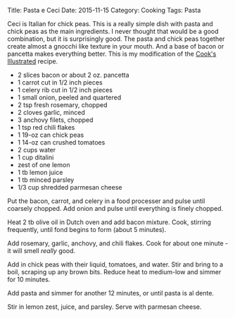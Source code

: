Title: Pasta e Ceci
Date: 2015-11-15
Category: Cooking
Tags: Pasta

Ceci is Italian for chick peas.  This is a really simple dish with pasta and chick peas as the main ingredients.  I never thought that would be a good combination, but it is surprisingly good.  The pasta and chick peas together create almost a gnocchi like texture in your mouth.  And a base of bacon or pancetta makes everything better.  This is my modification of the [Cook's Illustrated](https://www.cooksillustrated.com/recipes/8574-pasta-e-ceci-pasta-with-chickpeas) recipe.


* 2 slices bacon or about 2 oz. pancetta
* 1 carrot cut in 1/2 inch pieces
* 1 celery rib cut in 1/2 inch pieces
* 1 small onion, peeled and quartered
* 2 tsp fresh rosemary, chopped 
* 2 cloves garlic, minced
* 3 anchovy filets, chopped
* 1 tsp red chili flakes
* 1 19-oz can chick peas 
* 1 14-oz can crushed tomatoes
* 2 cups water
* 1 cup ditalini
* zest of one lemon
* 1 tb lemon juice
* 1 tb minced parsley
* 1/3 cup shredded parmesan cheese 

Put the bacon, carrot, and celery in a food processer and pulse until coarsely chopped. Add onion and pulse until everything is finely chopped.

Heat 2 tb olive oil in Dutch oven and add bacon mixture.  Cook, stirring frequently, until fond begins to form (about 5 minutes).

Add rosemary, garlic, anchovy, and chili flakes. Cook for about one minute - it will smell *really* good.  

Add in chick peas with their liquid, tomatoes, and water.  Stir and bring to a boil, scraping up any brown bits.  Reduce heat to medium-low and simmer for 10 minutes.

Add pasta and simmer for another 12 minutes, or until pasta is al dente.

Stir in lemon zest, juice, and parsley.  Serve with parmesan cheese.

